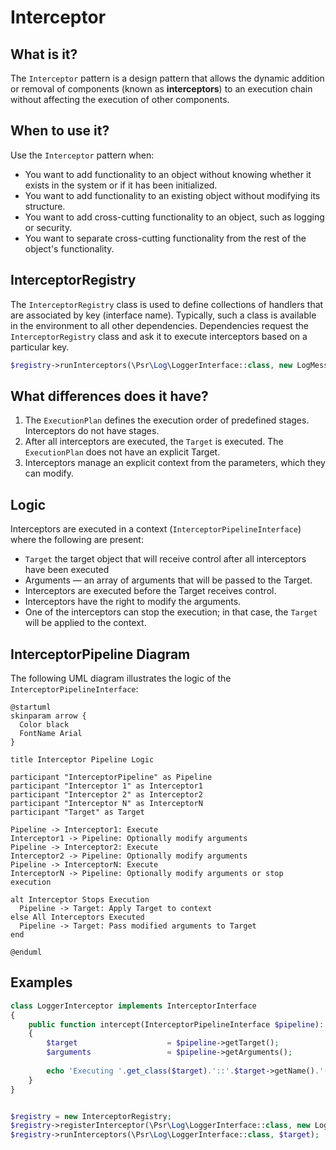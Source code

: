 # Interceptor

## What is it?

The `Interceptor` pattern is a design pattern that allows the dynamic addition or removal of components 
(known as **interceptors**) to an execution chain without affecting the execution of other components.

## When to use it?

Use the `Interceptor` pattern when:

* You want to add functionality to an object without knowing whether it exists in the system or if it has been initialized.
* You want to add functionality to an existing object without modifying its structure.
* You want to add cross-cutting functionality to an object, such as logging or security.
* You want to separate cross-cutting functionality from the rest of the object's functionality.

## InterceptorRegistry

The `InterceptorRegistry` class is used to define collections of handlers that are associated by key (interface name). 
Typically, such a class is available in the environment to all other dependencies.
Dependencies request the `InterceptorRegistry` class and ask it to execute interceptors based on a particular key.

```php
$registry->runInterceptors(\Psr\Log\LoggerInterface::class, new LogMessage);
```

## What differences does it have?

1. The `ExecutionPlan` defines the execution order of predefined stages. Interceptors do not have stages.
2. After all interceptors are executed, the `Target` is executed. The `ExecutionPlan` does not have an explicit Target.
3. Interceptors manage an explicit context from the parameters, which they can modify. 

## Logic

Interceptors are executed in a context (`InterceptorPipelineInterface`) 
where the following are present:

* `Target` the target object that will receive control after all interceptors have been executed
* Arguments — an array of arguments that will be passed to the Target. 
* Interceptors are executed before the Target receives control. 
* Interceptors have the right to modify the arguments. 
* One of the interceptors can stop the execution; in that case, the `Target` will be applied to the context.

## InterceptorPipeline Diagram

The following UML diagram illustrates the logic of the `InterceptorPipelineInterface`:

```puml
@startuml
skinparam arrow {
  Color black
  FontName Arial
}

title Interceptor Pipeline Logic

participant "InterceptorPipeline" as Pipeline
participant "Interceptor 1" as Interceptor1
participant "Interceptor 2" as Interceptor2
participant "Interceptor N" as InterceptorN
participant "Target" as Target

Pipeline -> Interceptor1: Execute
Interceptor1 -> Pipeline: Optionally modify arguments
Pipeline -> Interceptor2: Execute
Interceptor2 -> Pipeline: Optionally modify arguments
Pipeline -> InterceptorN: Execute
InterceptorN -> Pipeline: Optionally modify arguments or stop execution

alt Interceptor Stops Execution
  Pipeline -> Target: Apply Target to context
else All Interceptors Executed
  Pipeline -> Target: Pass modified arguments to Target
end

@enduml
```

## Examples

```php
class LoggerInterceptor implements InterceptorInterface
{
    public function intercept(InterceptorPipelineInterface $pipeline): void
    {
        $target                    = $pipeline->getTarget();
        $arguments                 = $pipeline->getArguments();
        
        echo 'Executing '.get_class($target).'::'.$target->getName().'('.implode(', ', $arguments).')'.PHP_EOL;
    }
}


$registry = new InterceptorRegistry;
$registry->registerInterceptor(\Psr\Log\LoggerInterface::class, new LoggerInterceptor);
$registry->runInterceptors(\Psr\Log\LoggerInterface::class, $target);
```
